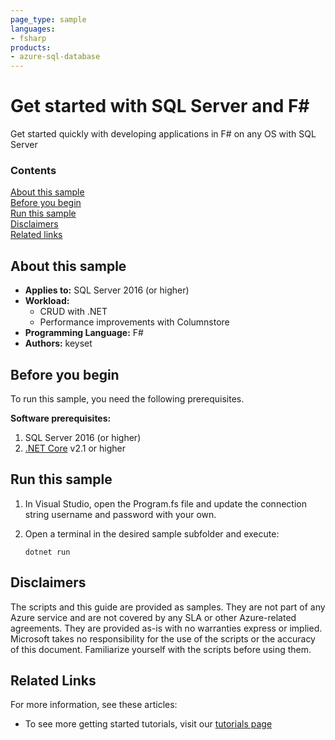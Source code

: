 ```yaml
---
page_type: sample
languages:
- fsharp
products:
- azure-sql-database	
---
```


# Get started with SQL Server and F#

Get started quickly with developing applications in F# on any OS with SQL Server


### Contents

[About this sample](#about-this-sample)<br/>
[Before you begin](#before-you-begin)<br/>
[Run this sample](#run-this-sample)<br/>
[Disclaimers](#disclaimers)<br/>
[Related links](#related-links)<br/>


<a name=about-this-sample></a>

## About this sample

- **Applies to:** SQL Server 2016 (or higher) 
- **Workload:** 
    - CRUD with .NET 
    - Performance improvements with Columnstore
- **Programming Language:** F#
- **Authors:** keyset

<a name=before-you-begin></a>

## Before you begin

To run this sample, you need the following prerequisites. 

**Software prerequisites:**

1. SQL Server 2016 (or higher) 
2. [.NET Core](https://www.microsoft.com/net/download) v2.1 or higher

## Run this sample

1. In Visual Studio, open the Program.fs file and update the connection string username and password with your own. 

2. Open a terminal in the desired sample subfolder and execute:
	```
	dotnet run
	```

<a name=disclaimers></a>

## Disclaimers
The scripts and this guide are provided as samples. They are not part of any Azure service and are not covered by any SLA or other Azure-related agreements. They are provided as-is with no warranties express or implied. Microsoft takes no responsibility for the use of the scripts or the accuracy of this document. Familiarize yourself with the scripts before using them.

<a name=related-links></a>

## Related Links

For more information, see these articles:
* To see more getting started tutorials, visit our [tutorials page](https://www.microsoft.com/en-us/sql-server/developer-get-started/)
